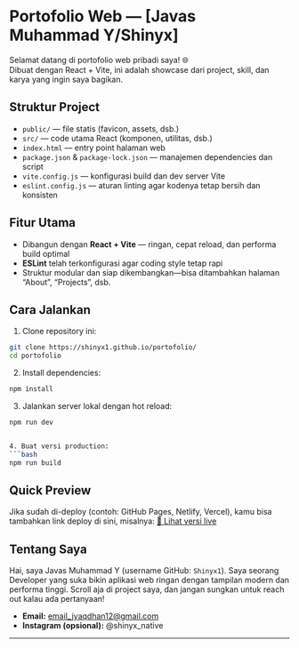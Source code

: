 # Portofolio Web — [Javas Muhammad Y/Shinyx]

Selamat datang di portofolio web pribadi saya! 🌐  
Dibuat dengan React + Vite, ini adalah showcase dari project, skill, dan karya yang ingin saya bagikan.

##  Struktur Project

- `public/` — file statis (favicon, assets, dsb.)  
- `src/` — code utama React (komponen, utilitas, dsb.)  
- `index.html` — entry point halaman web  
- `package.json` & `package-lock.json` — manajemen dependencies dan script  
- `vite.config.js` — konfigurasi build dan dev server Vite  
- `eslint.config.js` — aturan linting agar kodenya tetap bersih dan konsisten  

##  Fitur Utama

- Dibangun dengan **React + Vite** — ringan, cepat reload, dan performa build optimal  
- **ESLint** telah terkonfigurasi agar coding style tetap rapi  
- Struktur modular dan siap dikembangkan—bisa ditambahkan halaman “About”, “Projects”, dsb.

##  Cara Jalankan

1. Clone repository ini:
```bash
git clone https://shinyx1.github.io/portofolio/
cd portofolio
````

2. Install dependencies:
```bash
npm install
````

3. Jalankan server lokal dengan hot reload:
```bash
npm run dev


4. Buat versi production:
```bash
npm run build
````

## &#x20;Quick Preview

Jika sudah di-deploy (contoh: GitHub Pages, Netlify, Vercel), kamu bisa tambahkan link deploy di sini, misalnya:
[🔗 Lihat versi live](https://shinyx1.github.io/portofolio/)

## Tentang Saya

Hai, saya Javas Muhammad Y (username GitHub: `Shinyx1`).
Saya seorang Developer yang suka bikin aplikasi web ringan dengan tampilan modern dan performa tinggi. Scroll aja di project saya, dan jangan sungkan untuk reach out kalau ada pertanyaan!

* **Email:** [email\_jyaqdhan12@gmail.com](mailto:email_jyaqdhan12@gmail.com)
* **Instagram (opsional):** @shinyx_native

---


[1]: https://github.com/Shinyx1/portofolio "GitHub - Shinyx1/portofolio"
